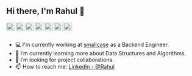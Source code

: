 ## Hi there, I'm Rahul 👋

<a href="https://twitter.com/rahulgoyal911">
  <img align="left" alt="Rahul's Twitter" width="22px" src="https://cdn.jsdelivr.net/npm/simple-icons@v3/icons/twitter.svg" />
</a>
<a href="https://www.linkedin.com/in/rahulgoyal911/">
  <img align="left" alt="Rahul's Linkdein" width="22px" src="https://cdn.jsdelivr.net/npm/simple-icons@v3/icons/linkedin.svg" />
</a>
<a href="https://github.com/rahulgoyal911">
  <img align="left" alt="Rahul's Github" width="22px" src="https://cdn.jsdelivr.net/npm/simple-icons@v3/icons/github.svg" />
</a>
<a href="https://github.com/rahul-goyal911">
  <img align="left" alt="Rahul's Github @smallcase" width="22px" src="https://cdn.jsdelivr.net/npm/simple-icons@v3/icons/github.svg" />
</a>
<a href="https://www.instagram.com/rahulgoyal911/">
  <img align="left" alt="Rahul's Instagram" width="22px" src="https://cdn.jsdelivr.net/npm/simple-icons@v3/icons/instagram.svg" />
</a>
<a href="https://www.facebook.com/goyal.rahul123">
  <img align="left" alt="Rahul's Facebook" width="22px" src="https://cdn.jsdelivr.net/npm/simple-icons@v3/icons/facebook.svg" />
</a>
<a href="https://medium.com/@rahulgoyal911/">
  <img align="left" alt="Rahul's Medium" width="22px" src="https://cdn.jsdelivr.net/npm/simple-icons@v3/icons/medium.svg" />
</a>
<br/>
<br/>



- 💻 I'm currently working at [smallcase](https://smallcase.com) as a Backend Engineer.  
- 🌱 I’m currently learning more about Data Structures and Algorithms.
- 🤔 I’m looking for project collaborations.
- 📫 How to reach me: [LinkedIn - @Rahul](https://twitter.com/rahulgoyal911/)
